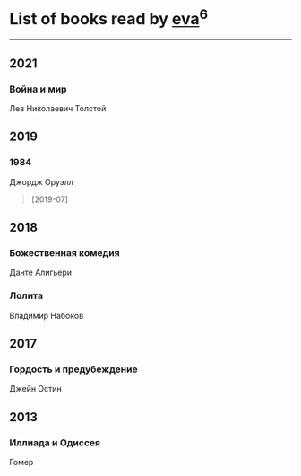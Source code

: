 # List of books read by [eva](https://plus.google.com/u/0/111656270551033014778/)<sup>6</sup>
---

## 2021

### Война и мир
Лев Николаевич Толстой



## 2019

### 1984
Джордж Оруэлл
> [2019-07] 



## 2018

### Божественная комедия
Данте Алигьери


### Лолита
Владимир Набоков



## 2017

### Гордость и предубеждение
Джейн Остин



## 2013

### Иллиада и Одиссея
Гомер



